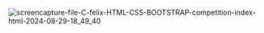 ![screencapture-file-C-felix-HTML-CSS-BOOTSTRAP-competition-index-html-2024-08-29-18_49_40](https://github.com/user-attachments/assets/7e43b2fb-9124-4dfe-a1c3-fb403f203328)

